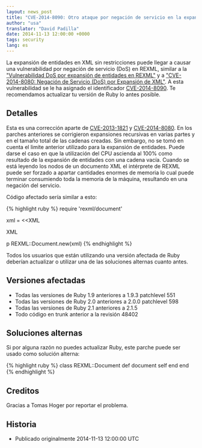 ```yaml
---
layout: news_post
title: "CVE-2014-8090: Otro ataque por negación de servicio en la expansión de XML"
author: "usa"
translator: "David Padilla"
date: 2014-11-13 12:00:00 +0000
tags: security
lang: es
---
```


La expansión de entidades en XML sin restricciones puede llegar a causar una
vulnerabilidad por negación de servicio (DoS) en REXML,
similar a la
["Vulnerabilidad DoS por expansión de entidades en REXML"](https://www.ruby-lang.org/es/news/2013/02/22/rexml-dos-2013-02-22/)
y a ["CVE-2014-8080: Negación de Servicio (DoS) por Expansión de XML"](https://www.ruby-lang.org/es/news/2014/10/27/rexml-dos-cve-2014-8080/).
A esta vulnerabilidad se le ha asignado el identificador
[CVE-2014-8090](http://cve.mitre.org/cgi-bin/cvename.cgi?name=CVE-2014-8090).
Te recomendamos actualizar tu versión de Ruby lo antes posible.

## Detalles

Esta es una corrección aparte de
[CVE-2013-1821](https://www.ruby-lang.org/es/news/2013/02/22/rexml-dos-2013-02-22/)
y [CVE-2014-8080](https://www.ruby-lang.org/es/news/2014/10/27/rexml-dos-cve-2014-8080/).
En los parches anteriores se corrigieron expansiones recursivas en varias partes
y en el tamaño total de las cadenas creadas.
Sin embargo, no se tomó en cuenta el limite anterior utilizado para la expansión de entidades.
Puede darse el caso en que la utilización del CPU ascienda al 100% como resultado
de la expansión de entidades con una cadena vacía. Cuando se está leyendo los nodos
de un documento XML el intérprete de REXML puede ser forzado a apartar cantidades
enormes de memoria lo cual puede terminar consumiendo toda la memoria de la máquina,
resultando en una negación del servicio.

Código afectado sería similar a esto:

{% highlight ruby %}
require 'rexml/document'

xml = <<XML
<!DOCTYPE root [
  # ENTITY expansion vector
]>
<cd></cd>
XML

p REXML::Document.new(xml)
{% endhighlight %}

Todos los usuarios que están utilizando una versión afectada de Ruby deberían
actualizar o utilizar una de las soluciones alternas cuanto antes.

## Versiones afectadas

* Todas las versiones de Ruby 1.9 anteriores a 1.9.3 patchlevel 551
* Todas las versiones de Ruby 2.0 anteriores a 2.0.0 patchlevel 598
* Todas las versiones de Ruby 2.1 anteriores a 2.1.5
* Todo código en trunk anterior a la revisión 48402

## Soluciones alternas

Si por alguna razón no puedes actualizar Ruby, este parche puede ser usado
como solución alterna:

{% highlight ruby %}
class REXML::Document
  def document
    self
  end
end
{% endhighlight %}

## Creditos

Gracias a Tomas Hoger por reportar el problema.

## Historia

* Publicado originalmente 2014-11-13 12:00:00 UTC
